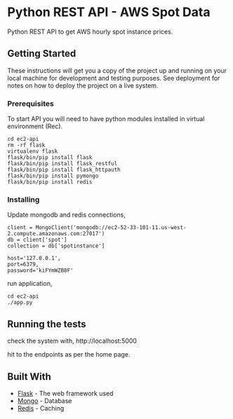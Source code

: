 # Python REST API - AWS Spot Data

Python REST API to get AWS hourly spot instance prices.

## Getting Started

These instructions will get you a copy of the project up and running on your local machine for development and testing purposes. See deployment for notes on how to deploy the project on a live system.

### Prerequisites

To start API you will need to have python modules installed in virtual environment (Rec).

```
cd ec2-api
rm -rf flask
virtualenv flask
flask/bin/pip install flask
flask/bin/pip install flask_restful
flask/bin/pip install flask_httpauth
flask/bin/pip install pymongo
flask/bin/pip install redis
```

### Installing

Update mongodb and redis connections,

```
client = MongoClient('mongodb://ec2-52-33-101-11.us-west-2.compute.amazonaws.com:27017')
db = client['spot']
collection = db['spotinstance']
```

```
host='127.0.0.1',
port=6379,
password='kiFYmWZB8F'
```

run application,

```
cd ec2-api
./app.py
```

## Running the tests

check the system with,
http://localhost:5000

hit to the endpoints as per the home page.

## Built With

* [Flask](https://github.com/pallets/flask) - The web framework used
* [Mongo](https://www.mongodb.com/) - Database
* [Redis](https://redis.io/) - Caching
